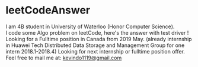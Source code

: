 # leetCodeAnswer  
I am 4B student in University of Waterloo (Honor Computer Science).  
I code some Algo problem on leetCode, here's the answer with test driver !  
Looking for a Fulltime position in Canada from 2019 May. (already internship in Huawei Tech Distributed Data Storage and Management Group for one intern 2018.1-2018.4)
Looking for next internship or fulltime position offer.
Feel free to mail me at: kevindo1119@gmail.com  
